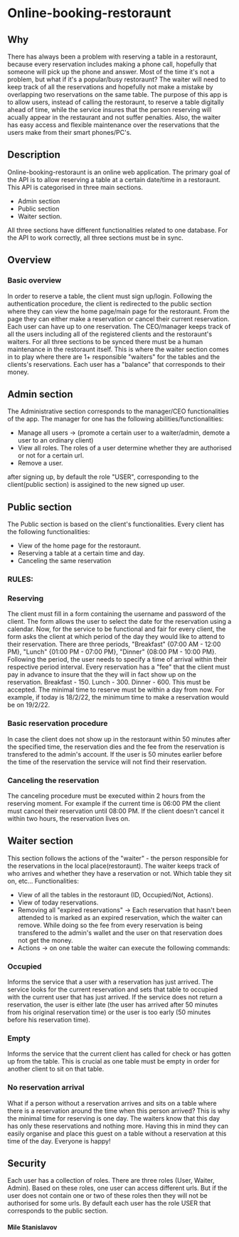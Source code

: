 # Online-booking-restoraunt

## Why

There has always been a problem with reserving a table in a restoraunt, because every reservation includes making a phone call, hopefully that someone will pick up the phone and answer. Most of the time it's not a problem, but what if it's a popular/busy restoraunt? The waiter will need to keep track of all the reservations and hopefully not make a mistake by overlapping two reservations on the same table. The purpose of this app is to allow users, instead of calling the restoraunt, to reserve a table digitally ahead of time, while the service insures that the person reserving will acually appear in the restaurant and not suffer penalties. Also, the waiter has easy access and flexible maintenance over the reservations that the users make from their smart phones/PC's. 

## Description

Online-booking-restoraunt is an online web application. The primary goal of the API is to allow reserving a table at a certain date/time in a restoraunt.
This API is categorised in three main sections.

- Admin section
- Public section
- Waiter section.

All three sections have different functionalities related to one database.
For the API to work correctly, all three sections must be in sync. 

## Overview

### Basic overview

In order to reserve a table, the client must sign up/login. Following the authentication procedure, the client is redirected to the public section where they can view the home page/main page for the restoraunt. From the page they can either make a reservation or cancel their current reservation. Each user can have up to one reservation.
The CEO/manager keeps track of all the users including all of the registered clients and the restoraunt's waiters.
For all three sections to be synced there must be a human maintenance in the restoraunt itself. This is where the waiter section comes in to play where there are 1+ responsible "waiters" for the tables and the clients's reservations.
Each user has a "balance" that corresponds to their money.

## Admin section 

The Administrative section corresponds to the manager/CEO functionalities of the app.
The manager for one has the following abilities/functionalities:

- Manage all users -> (promote a certain user to a waiter/admin, demote a user to an ordinary client)
- View all roles. The roles of a user determine whether they are authorised or not for a certain url.
- Remove a user.

after signing up, by default the role "USER", corresponding to the client(public section) is assigined to the new signed up user.

## Public section

The Public section is based on the client's functionalities. Every client has the following functionalities:

- View of the home page for the restoraunt.
- Reserving a table at a certain time and day.
- Canceling the same reservation

### RULES:

### Reserving 

The client must fill in a form containing the username and password of the client. The form allows the user to select the date for the reservation using a calendar. 
Now, for the service to be functional and fair for every client, the form asks the client at which period of the day they would like to attend to their reservation. There are three periods, "Breakfast" {07:00 AM - 12:00 PM}, "Lunch" {01:00 PM - 07:00 PM}, "Dinner" {08:00 PM - 10:00 PM}. Following the period, the user needs to specify a time of arrival within their respective period interval. Every reservation has a "fee" that the client must pay in advance to insure that the they will in fact show up on the reservation. Breakfast - 150. Lunch - 300. Dinner - 600.
This must be accepted. The minimal time to reserve must be within a day from now. For example, if today is 18/2/22, the minimum time to make a reservation would be on 19/2/22. 
 
 ### Basic reservation procedure 
  
In case the client does not show up in the restoraunt within 50 minutes after the specified time, the reservation dies and the fee from the reservation is transfered to the admin's account. If the user is 50 minutes earlier before the time of the reservation the service will not find their reservation.

### Canceling the reservation 
   
The canceling procedure must be executed within 2 hours from the reserving moment. For example if the current time is 06:00 PM
the client must cancel their reservation until 08:00 PM. If the client doesn't cancel it within two hours, the reservation lives on.
 
## Waiter section
 
 This section follows the actions of the "waiter" - the person responsible for the reservations in the local place(restoraunt).
 The waiter keeps track of who arrives and whether they have a reservation or not. Which table they sit on, etc...
 Functionalities: 
 - View of all the tables in the restoraunt (ID, Occupied/Not, Actions). 
 - View of today reservations.
 - Removing all "expired reservations" -> Each reservation that hasn't been attended to is marked as an expired reservation, which the waiter can remove. While doing so
   the fee from every reservation is being transfered to the admin's wallet and the user on that reservation does not get the money.
 - Actions -> on one table the waiter can execute the following commands:
 
### Occupied  
Informs the service that a user with a reservation has just arrived. The service looks for the current reservation
and sets that table to occupied with the current user that has just arrived. If the service does not return a reservation, the user is either late
(the user has arrived after 50 minutes from his original reservation time) or the user is too early (50 minutes before his reservation time).
   
### Empty 
Informs the service that the current client has called for check or has gotten up from the table. This is crucial as one 
table must be empty in order for another client to sit on that table.
 
### No reservation arrival

What if a person without a reservation arrives and sits on a table where there is a reservation around the time when this person arrived? 
This is why the minimal time for reserving is one day. The waiters know that this day has only these reservations and nothing more. Having this in mind they can easily organise
and place this guest on a table without a reservation at this time of the day. Everyone is happy!

## Security

Each user has a collection of roles. 
There are three roles (User, Waiter, Admin).
Based on these roles, one user can access different urls.
But if the user does not contain one or two of these roles then they will not be authorised for some urls.
By default each user has the role USER that corresponds to the public section.






#### Mile Stanislavov
